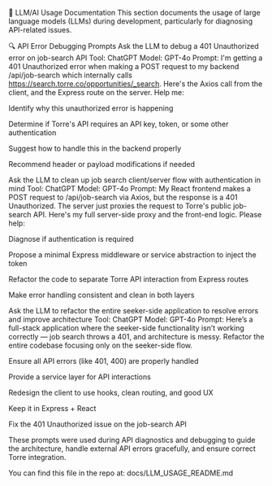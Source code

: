🤖 LLM/AI Usage Documentation
This section documents the usage of large language models (LLMs) during development, particularly for diagnosing API-related issues.

🔍 API Error Debugging Prompts
Ask the LLM to debug a 401 Unauthorized error on job-search API
Tool: ChatGPT
Model: GPT-4o
Prompt:
I'm getting a 401 Unauthorized error when making a POST request to my backend /api/job-search which internally calls https://search.torre.co/opportunities/_search. Here's the Axios call from the client, and the Express route on the server. Help me:

Identify why this unauthorized error is happening

Determine if Torre's API requires an API key, token, or some other authentication

Suggest how to handle this in the backend properly

Recommend header or payload modifications if needed

Ask the LLM to clean up job search client/server flow with authentication in mind
Tool: ChatGPT
Model: GPT-4o
Prompt:
My React frontend makes a POST request to /api/job-search via Axios, but the response is a 401 Unauthorized. The server just proxies the request to Torre's public job-search API. Here's my full server-side proxy and the front-end logic.
Please help:

Diagnose if authentication is required

Propose a minimal Express middleware or service abstraction to inject the token

Refactor the code to separate Torre API interaction from Express routes

Make error handling consistent and clean in both layers

Ask the LLM to refactor the entire seeker-side application to resolve errors and improve architecture
Tool: ChatGPT
Model: GPT-4o
Prompt:
Here’s a full-stack application where the seeker-side functionality isn’t working correctly — job search throws a 401, and architecture is messy. Refactor the entire codebase focusing only on the seeker-side flow.

Ensure all API errors (like 401, 400) are properly handled

Provide a service layer for API interactions

Redesign the client to use hooks, clean routing, and good UX

Keep it in Express + React

Fix the 401 Unauthorized issue on the job-search API

These prompts were used during API diagnostics and debugging to guide the architecture, handle external API errors gracefully, and ensure correct Torre integration.

You can find this file in the repo at: docs/LLM_USAGE_README.md